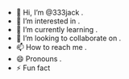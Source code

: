 - 👋 Hi, I’m @333jack .
- 👀 I’m interested in .
- 🌱 I’m currently learning .
- 💞️ I’m looking to collaborate on .
- 📫 How to reach me .
- 😄 Pronouns .
- ⚡ Fun fact 

<!---
333jack/333jack is a ✨ special ✨ repository because its `README.md` (this file) appears on your GitHub profile.
You can click the Preview link to take a look at your changes.
--->
